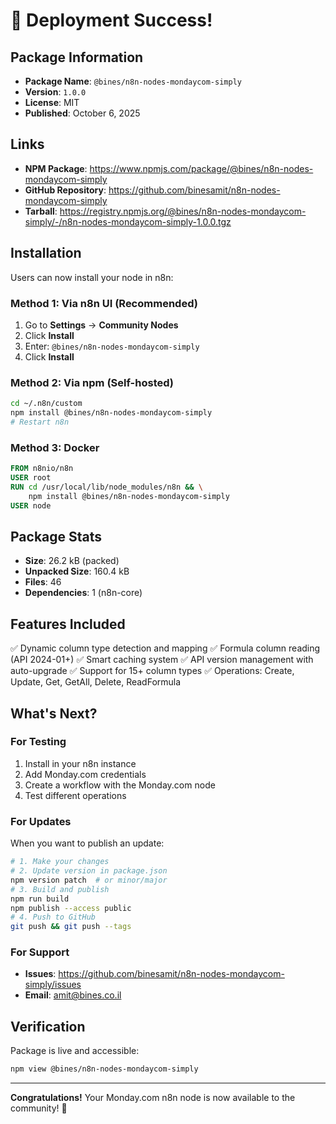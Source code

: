 # 🎉 Deployment Success!

## Package Information

- **Package Name**: `@bines/n8n-nodes-mondaycom-simply`
- **Version**: `1.0.0`
- **License**: MIT
- **Published**: October 6, 2025

## Links

- **NPM Package**: https://www.npmjs.com/package/@bines/n8n-nodes-mondaycom-simply
- **GitHub Repository**: https://github.com/binesamit/n8n-nodes-mondaycom-simply
- **Tarball**: https://registry.npmjs.org/@bines/n8n-nodes-mondaycom-simply/-/n8n-nodes-mondaycom-simply-1.0.0.tgz

## Installation

Users can now install your node in n8n:

### Method 1: Via n8n UI (Recommended)
1. Go to **Settings** → **Community Nodes**
2. Click **Install**
3. Enter: `@bines/n8n-nodes-mondaycom-simply`
4. Click **Install**

### Method 2: Via npm (Self-hosted)
```bash
cd ~/.n8n/custom
npm install @bines/n8n-nodes-mondaycom-simply
# Restart n8n
```

### Method 3: Docker
```dockerfile
FROM n8nio/n8n
USER root
RUN cd /usr/local/lib/node_modules/n8n && \
    npm install @bines/n8n-nodes-mondaycom-simply
USER node
```

## Package Stats

- **Size**: 26.2 kB (packed)
- **Unpacked Size**: 160.4 kB
- **Files**: 46
- **Dependencies**: 1 (n8n-core)

## Features Included

✅ Dynamic column type detection and mapping
✅ Formula column reading (API 2024-01+)
✅ Smart caching system
✅ API version management with auto-upgrade
✅ Support for 15+ column types
✅ Operations: Create, Update, Get, GetAll, Delete, ReadFormula

## What's Next?

### For Testing
1. Install in your n8n instance
2. Add Monday.com credentials
3. Create a workflow with the Monday.com node
4. Test different operations

### For Updates
When you want to publish an update:
```bash
# 1. Make your changes
# 2. Update version in package.json
npm version patch  # or minor/major
# 3. Build and publish
npm run build
npm publish --access public
# 4. Push to GitHub
git push && git push --tags
```

### For Support
- **Issues**: https://github.com/binesamit/n8n-nodes-mondaycom-simply/issues
- **Email**: amit@bines.co.il

## Verification

Package is live and accessible:
```bash
npm view @bines/n8n-nodes-mondaycom-simply
```

---

**Congratulations!** Your Monday.com n8n node is now available to the community! 🚀
